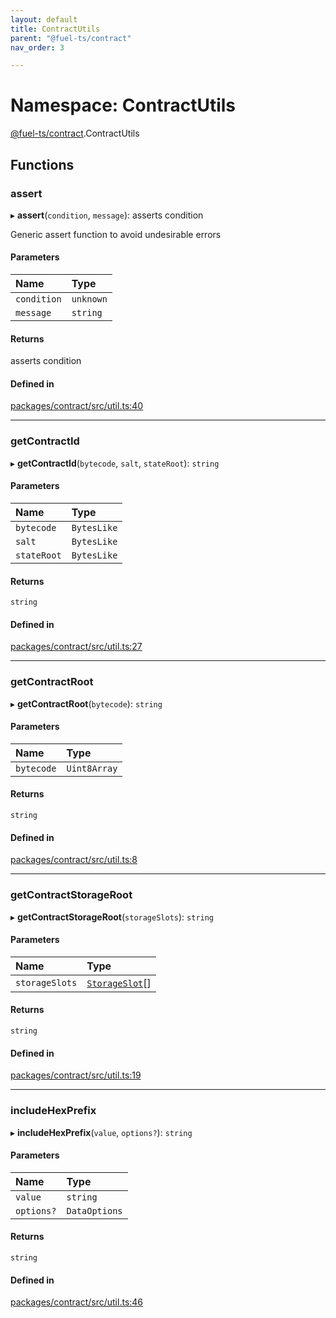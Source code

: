 ```yaml
---
layout: default
title: ContractUtils
parent: "@fuel-ts/contract"
nav_order: 3

---
```


# Namespace: ContractUtils

[@fuel-ts/contract](../index.md).ContractUtils

## Functions

### assert

▸ **assert**(`condition`, `message`): asserts condition

Generic assert function to avoid undesirable errors

#### Parameters

| Name | Type |
| :------ | :------ |
| `condition` | `unknown` |
| `message` | `string` |

#### Returns

asserts condition

#### Defined in

[packages/contract/src/util.ts:40](https://github.com/FuelLabs/fuels-ts/blob/master/packages/contract/src/util.ts#L40)

___

### getContractId

▸ **getContractId**(`bytecode`, `salt`, `stateRoot`): `string`

#### Parameters

| Name | Type |
| :------ | :------ |
| `bytecode` | `BytesLike` |
| `salt` | `BytesLike` |
| `stateRoot` | `BytesLike` |

#### Returns

`string`

#### Defined in

[packages/contract/src/util.ts:27](https://github.com/FuelLabs/fuels-ts/blob/master/packages/contract/src/util.ts#L27)

___

### getContractRoot

▸ **getContractRoot**(`bytecode`): `string`

#### Parameters

| Name | Type |
| :------ | :------ |
| `bytecode` | `Uint8Array` |

#### Returns

`string`

#### Defined in

[packages/contract/src/util.ts:8](https://github.com/FuelLabs/fuels-ts/blob/master/packages/contract/src/util.ts#L8)

___

### getContractStorageRoot

▸ **getContractStorageRoot**(`storageSlots`): `string`

#### Parameters

| Name | Type |
| :------ | :------ |
| `storageSlots` | [`StorageSlot`](internal.md#storageslot)[] |

#### Returns

`string`

#### Defined in

[packages/contract/src/util.ts:19](https://github.com/FuelLabs/fuels-ts/blob/master/packages/contract/src/util.ts#L19)

___

### includeHexPrefix

▸ **includeHexPrefix**(`value`, `options?`): `string`

#### Parameters

| Name | Type |
| :------ | :------ |
| `value` | `string` |
| `options?` | `DataOptions` |

#### Returns

`string`

#### Defined in

[packages/contract/src/util.ts:46](https://github.com/FuelLabs/fuels-ts/blob/master/packages/contract/src/util.ts#L46)
